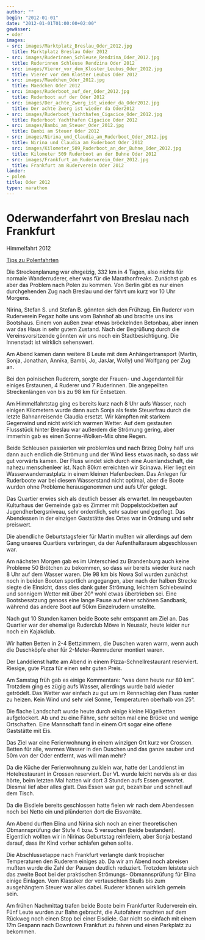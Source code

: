 ```yaml
---
author: ""
begin: "2012-01-01"
date: "2012-01-01T01:00:00+02:00"
gewässer:
- oder
images:
- src: images/Marktplatz_Breslau_Oder_2012.jpg
  title: Marktplatz Breslau Oder 2012
- src: images/Ruderinnen_Schleuse_Rendzina_Oder_2012.jpg
  title: Ruderinnen Schleuse Rendzina Oder 2012
- src: images/Vierer_vor_dem_Kloster_Leubus_Oder_2012.jpg
  title: Vierer vor dem Kloster Leubus Oder 2012
- src: images/Maedchen_Oder_2012.jpg
  title: Maedchen Oder 2012
- src: images/Ruderboot_auf_der_Oder_2012.jpg
  title: Ruderboot auf der Oder 2012
- src: images/Der_achte_Zwerg_ist_wieder_da_Oder2012.jpg
  title: Der achte Zwerg ist wieder da Oder2012
- src: images/Ruderboot_Yachthafen_Cigacice_Oder_2012.jpg
  title: Ruderboot Yachthafen Cigacice Oder 2012
- src: images/Bambi_am_Steuer_Oder_2012.jpg
  title: Bambi am Steuer Oder 2012
- src: images/Nirina_und_Claudia_am_Ruderboot_Oder_2012.jpg
  title: Nirina und Claudia am Ruderboot Oder 2012
- src: images/Kilometer_509_Ruderboot_an_der_Buhne_Oder_2012.jpg
  title: Kilometer 509 Ruderboot an der Buhne Oder 2012
- src: images/Frankfurt_am_Ruderverein_Oder_2012.jpg
  title: Frankfurt am Ruderverein Oder 2012
länder:
- polen
title: Oder 2012
typen: marathon
---
```


# Oderwanderfahrt von Breslau nach Frankfurt


Himmelfahrt 2012

[Tips zu Polenfahrten](/berichte/2012/polen2012)

Die Streckenplanung war ehrgeizig, 332 km in 4 Tagen, also nichts für normale Wanderruderer, eher was für die Marathonfreaks. Zunächst gab es aber das Problem nach Polen zu kommen. Von Berlin gibt es nur einen durchgehenden Zug nach Breslau und der fährt um kurz vor 10 Uhr Morgens.

Nirina, Stefan S. und Stefan B. gönnten sich den Frühzug. Ein Ruderer vom Ruderverein Pegaz holte uns vom Bahnhof ab und brachte uns ins Bootshaus. Einem von außen zwar etwas bröckelnden Betonbau, aber innen war das Haus in sehr gutem Zustand. Nach der Begrüßung durch die Vereinsvorsitzende gönnten wir uns noch ein Stadtbesichtigung. Die Innenstadt ist wirklich sehenswert.

Am Abend kamen dann weitere 8 Leute mit dem Anhängertransport (Martin, Sonja, Jonathan, Annika, Bambi, Jo, JarJar, Wolly) und Wolfgang per Zug an.

Bei den polnischen Ruderern, sorgte der Frauen- und Jugendanteil für einiges Erstaunen, 4 Ruderer und 7 Ruderinnen. Die angepeilten Streckenlängen von bis zu 98 km für Entsetzen.

Am Himmelfahrtstag ging es bereits kurz nach 8 Uhr aufs Wasser, nach einigen Kilometern wurde dann auch Sonja als feste Steuerfrau durch die letzte Bahnanreisende Claudia ersetzt. Wir kämpften mit starkem Gegenwind und nicht wirklich warmen Wetter. Auf dem gestauten Flussstück hinter Breslau war außerdem die Strömung gering, aber immerhin gab es einen Sonne-Wolken-Mix ohne Regen.

Beide Schleusen passierten wir problemlos und nach Brzeg Dolny half uns dann auch endlich die Strömung und der Wind liess etwas nach, so dass wir gut vorwärts kamen. Der Fluss windet sich durch eine Auenlandschaft, die nahezu menschenleer ist. Nach 80km erreichten wir Scinawa. Hier liegt ein Wasserwanderrastplatz in einem kleinen Hafenbecken. Das Anlegen für Ruderboote war bei diesem Wasserstand nicht optimal, aber die Boote wurden ohne Probleme herausgenommen und aufs Ufer gelegt.

Das Quartier erwies sich als deutlich besser als erwartet. Im neugebauten Kulturhaus der Gemeinde gab es Zimmer mit Doppelstockbetten auf Jugendherbergsniveau, sehr ordentlich, sehr sauber und gepflegt. Das Abendessen in der einzigen Gaststätte des Ortes war in Ordnung und sehr preiswert.

Die abendliche Geburtstagsfeier für Martin mußten wir allerdings auf dem Gang unseres Quartiers verbringen, da der Aufenthaltsraum abgeschlossen war.

Am nächsten Morgen gab es im Unterschied zu Brandenburg auch keine Probleme 50 Brötchen zu bekommen, so dass wir bereits wieder kurz nach 8 Uhr auf dem Wasser waren. Die 98 km bis Nowa Sol wurden zunächst noch in beiden Booten sportlich angegangen, aber nach der halben Strecke siegte die Einsicht, dass dies dank guter Strömung, leichtem Schiebewind und sonnigem Wetter mit über 20° wohl etwas übertrieben sei. Eine Bootsbesatzung genoss eine lange Pause auf einer schönen Sandbank, während das andere Boot auf 50km Einzelrudern umstellte.

Nach gut 10 Stunden kamen beide Boote sehr entspannt am Ziel an. Das Quartier war der ehemalige Ruderclub Möwe in Neusalz, heute leider nur noch ein Kajakclub.

Wir hatten Betten in 2-4 Bettzimmern, die Duschen waren warm, wenn auch die Duschköpfe eher für 2-Meter-Rennruderer montiert waren.

Der Landdienst hatte am Abend in einem Pizza-Schnellrestaurant reserviert. Riesige, gute Pizza für einen sehr guten Preis.

Am Samstag früh gab es einige Kommentare: “was denn heute nur 80 km”. Trotzdem ging es zügig aufs Wasser, allerdings wurde bald wieder getrödelt. Das Wetter war einfach zu gut um im Rennschlag den Fluss runter zu heizen. Kein Wind und sehr viel Sonne, Temperaturen oberhalb von 25°.

Die flache Landschaft wurde heute durch einige kleine Hügelketten aufgelockert. Ab und zu eine Fähre, sehr selten mal eine Brücke und wenige Ortschaften. Eine Mannschaft fand in einem Ort sogar eine offene Gaststätte mit Eis.

Das Ziel war eine Ferienwohnung in einem winzigen Ort kurz vor Crossen. Betten für alle, warmes Wasser in den Duschen und das ganze sauber und 50m von der Oder entfernt, was will man mehr?

Da die Küche der Ferienwohnung zu klein war, hatte der Landdienst im Hotelrestaurant in Crossen reserviert. Der VL wurde leicht nervös als er das hörte, beim letzten Mal hatten wir dort 3 Stunden aufs Essen gewartet. Diesmal lief aber alles glatt. Das Essen war gut, bezahlbar und schnell auf dem Tisch.

Da die Eisdiele bereits geschlossen hatte fielen wir nach dem Abendessen noch bei Netto ein und plünderten dort die Eisvorräte.

Am Abend durften Elina und Nirina sich noch an einer theoretischen Obmannsprüfung der Stufe 4 bzw. 5 versuchen (beide bestanden). Eigentlich wollten wir in Nirinas Geburtstag reinfeiern, aber Sonja bestand darauf, dass ihr Kind vorher schlafen gehen sollte.

Die Abschlussetappe nach Frankfurt verlangte dank tropischer Temperaturen den Ruderern einiges ab. Da wir am Abend noch abreisen mußten wurde die Zahl der Pausen deutlich reduziert. Trotzdem leistete sich das zweite Boot bei der praktischen Strömungs- Obmannsprüfung für Elina einige Einlagen. Vom Klassiker der vertauschten Skulls bis zum ausgehängtem Steuer war alles dabei. Ruderer können wirklich gemein sein.

Am frühen Nachmittag trafen beide Boote beim Frankfurter Ruderverein ein. Fünf Leute wurden zur Bahn gebracht, die Autofahrer machten auf dem Rückweg noch einen Stop bei einer Eisdiele. Gar nicht so einfach mit einem 17m Gespann nach Downtown Frankfurt zu fahren und einen Parkplatz zu bekommen.
